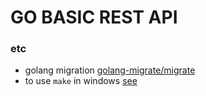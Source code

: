 # GO BASIC REST API


### etc
* golang migration [golang-migrate/migrate](https://github.com/golang-migrate/migrate)
* to use `make` in windows [see](https://community.chocolatey.org/packages/make)
